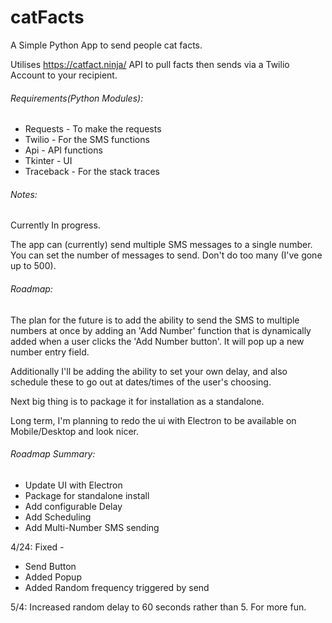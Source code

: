 # catFacts

A Simple Python App to send people cat facts. 

Utilises https://catfact.ninja/ API to pull facts then sends via a Twilio Account to your recipient.

###### Requirements(Python Modules):
* Requests - To make the requests
* Twilio - For the SMS functions
* Api - API functions
* Tkinter - UI
* Traceback - For the stack traces

###### Notes:
Currently In progress. 

The app can (currently) send multiple SMS messages to a single number. You can set the number of messages to send. 
Don't do too many (I've gone up to 500).

###### Roadmap:

The plan for the future is to add the ability to send the SMS to multiple numbers at once by adding an 'Add Number' 
function that is dynamically added when a user clicks the 'Add Number button'. It will pop up a new number entry field.

Additionally I'll be adding the ability to set your own delay, and also schedule these to go out at dates/times 
of the user's choosing.

Next big thing is to package it for installation as a standalone.

Long term, I'm planning to redo the ui with Electron to be available on Mobile/Desktop and look nicer.
###### Roadmap Summary:

* Update UI with Electron
* Package for standalone install
* Add configurable Delay
* Add Scheduling
* Add Multi-Number SMS sending


4/24: 
Fixed - 
* Send Button
* Added Popup
* Added Random frequency triggered by send

5/4: Increased random delay to 60 seconds rather than 5. For more fun.